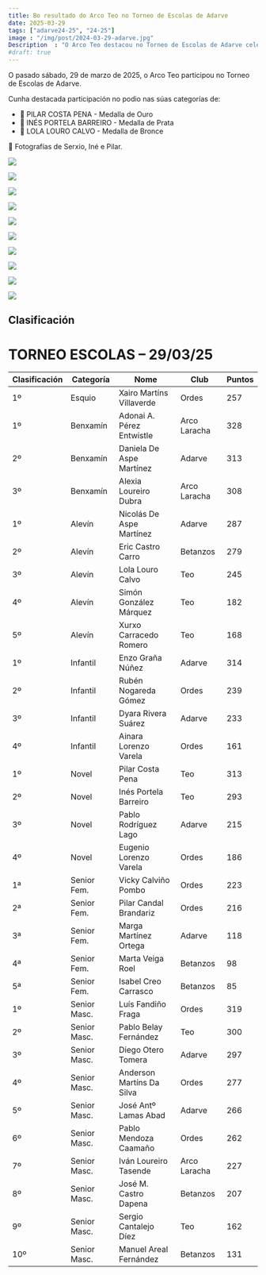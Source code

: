 ```yaml
---
title: Bo resultado do Arco Teo no Torneo de Escolas de Adarve
date: 2025-03-29
tags: ["adarve24-25", "24-25"]
image : "/img/post/2024-03-29-adarve.jpg"
Description  : "O Arco Teo destacou no Torneo de Escolas de Adarve celebrado o 29 de marzo de 2025, con medallas para Pilar Costa Pena (ouro), Inés Portela Barreiro (prata) e Lola Louro Calvo (bronce)."
#draft: true 
---
```

O pasado sábado, 29 de marzo de 2025, o Arco Teo participou no Torneo de Escolas de Adarve.

Cunha destacada participación no podio nas súas categorías de:

- 🥇 PILAR COSTA PENA - Medalla de Ouro
- 🥈 INÉS PORTELA BARREIRO - Medalla de Prata
- 🥉 LOLA LOURO CALVO - Medalla de Bronce

📸 Fotografías de Serxio, Iné e Pilar.


![](../2025-03-29-escola-adarve/01.jpeg)


![](../2025-03-29-escola-adarve/02.jpeg)

![](../2025-03-29-escola-adarve/03.jpeg)

![](../2025-03-29-escola-adarve/04.jpeg)

![](../2025-03-29-escola-adarve/05.jpeg)

![](../2025-03-29-escola-adarve/06.jpeg)

![](../2025-03-29-escola-adarve06_.jpeg)

![](../2025-03-29-escola-adarve07.jpeg)

![](../2025-03-29-escola-adarve07_.jpeg)

![](../2025-03-29-escola-adarve08.jpeg)


##  Clasificación
# TORNEO ESCOLAS – 29/03/25

| Clasificación | Categoría      | Nome                             | Club             | Puntos |
|---------------|----------------|----------------------------------|------------------|--------|
| 1º            | Esquio         | Xairo Martíns Villaverde         | Ordes            | 257    |
| 1º            | Benxamín       | Adonai A. Pérez Entwistle        | Arco Laracha     | 328    |
| 2º            | Benxamín       | Daniela De Aspe Martínez         | Adarve           | 313    |
| 3º            | Benxamín       | Alexia Loureiro Dubra            | Arco Laracha     | 308    |
| 1º            | Alevín         | Nicolás De Aspe Martínez         | Adarve           | 287    |
| 2º            | Alevín         | Eric Castro Carro                | Betanzos         | 279    |
| 3º            | Alevín         | Lola Louro Calvo                 | Teo              | 245    |
| 4º            | Alevín         | Simón González Márquez           | Teo              | 182    |
| 5º            | Alevín         | Xurxo Carracedo Romero           | Teo              | 168    |
| 1º            | Infantil       | Enzo Graña Núñez                 | Adarve           | 314    |
| 2º            | Infantil       | Rubén Nogareda Gómez             | Ordes            | 239    |
| 3º            | Infantil       | Dyara Rivera Suárez              | Adarve           | 233    |
| 4º            | Infantil       | Ainara Lorenzo Varela            | Ordes            | 161    |
| 1º            | Novel          | Pilar Costa Pena                 | Teo              | 313    |
| 2º            | Novel          | Inés Portela Barreiro            | Teo              | 293    |
| 3º            | Novel          | Pablo Rodríguez Lago             | Adarve           | 215    |
| 4º            | Novel          | Eugenio Lorenzo Varela           | Ordes            | 186    |
| 1ª            | Senior Fem.    | Vicky Calviño Pombo              | Ordes            | 223    |
| 2ª            | Senior Fem.    | Pilar Candal Brandariz           | Ordes            | 216    |
| 3ª            | Senior Fem.    | Marga Martínez Ortega            | Adarve           | 118    |
| 4ª            | Senior Fem.    | Marta Veiga Roel                 | Betanzos         | 98     |
| 5ª            | Senior Fem.    | Isabel Creo Carrasco             | Betanzos         | 85     |
| 1º            | Senior Masc.   | Luís Fandiño Fraga               | Ordes            | 319    |
| 2º            | Senior Masc.   | Pablo Belay Fernández            | Teo              | 300    |
| 3º            | Senior Masc.   | Diego Otero Tomera               | Adarve           | 297    |
| 4º            | Senior Masc.   | Anderson Martíns Da Silva        | Ordes            | 277    |
| 5º            | Senior Masc.   | José Antº Lamas Abad             | Adarve           | 266    |
| 6º            | Senior Masc.   | Pablo Mendoza Caamaño            | Ordes            | 262    |
| 7º            | Senior Masc.   | Iván Loureiro Tasende            | Arco Laracha     | 227    |
| 8º            | Senior Masc.   | José M. Castro Dapena            | Betanzos         | 207    |
| 9º            | Senior Masc.   | Sergio Cantalejo Díez            | Teo              | 162    |
| 10º           | Senior Masc.   | Manuel Areal Fernández           | Betanzos         | 131    |


<!-- 
![](../2025-03-29-escola-adarve09.jpeg)

![](../2025-03-29-escola-adarve10.jpeg)

![](../2025-03-29-escola-adarve11.jpeg)

![](../2025-03-29-escola-adarve11_.jpeg)

![](../2025-03-29-escola-adarve12.jpeg)

![](../2025-03-29-escola-adarve13.jpeg)

![](../2025-03-29-escola-adarve14.jpeg)

![](../2025-03-29-escola-adarve15.jpeg)

![](../2025-03-29-escola-adarve16.jpeg)


![](../2025-03-29-escola-adarve17.jpeg)

![](../2025-03-29-escola-adarve18.jpeg)

![](../2025-03-29-escola-adarve19.jpeg)

![](../2025-03-29-escola-adarve20.jpeg)
-->
